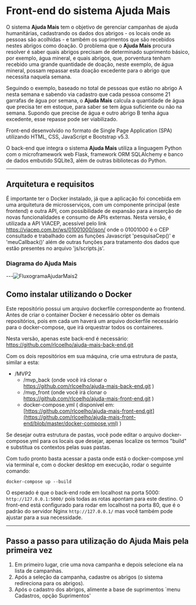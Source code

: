 # Front-end do sistema Ajuda Mais

O sistema **Ajuda Mais** tem o objetivo de gerenciar campanhas de ajuda humanitárias, cadastrando os dados dos abrigos - os locais onde as pessoas são acolhidas - e também os suprimentos que são recebidos nestes abrigos como doação. O problema que o **Ajuda Mais** procura resolver é saber quais abrigos precisam de determinado suprimento básico, por exemplo, água mineral, e quais abrigos, que, porventura tenham recebido uma grande quantidade de doação, neste exemplo, de água mineral, possam repassar esta doação excedente para o abrigo que necessita naquela semana.

Seguindo o exemplo, baseado no total de pessoas que estão no abrigo A nesta semana e sabendo via cadastro que cada pessoa consome 21 garrafas de água por semana, o **Ajuda Mais** calcula a quantidade de água que precisa ter em estoque, para saber se tem água suficiente ou não na semana. Supondo que precise de água e outro abrigo B tenha água excedente, esse repasse pode ser viabilizado.

Front-end desenvolvido no formato de Single Page Application (SPA) utilizando HTML, CSS, JavaScript e Bootstrap v5.3. 

O back-end que integra o sistema **Ajuda Mais** utiliza a linguagem Python com o microframework web Flask, framework ORM SQLAlchemy e banco de dados embutido SQLite3, além de outras bibliotecas do Python.

---
## Arquitetura e requisitos

É importante ter o Docker instalado, já que a aplicação foi concebida em uma arquitetura de microsserviços, com um componente principal (este frontend) e outra API, com possibilidade de expansão para a inserção de novas funcionalidades e consumo de APIs externas. Nesta versão, é utilizada a API VIACEP, acessível pelo link https://viacep.com.br/ws/01001000/json/ onde o 01001000 é o CEP consultado e trabalhado com as funções Javascript 'pesquisaCep()' e 'meuCallback()' além de outras funções para tratamento dos dados que estão presentes no arquivo 'js/scripts.js'.

### Diagrama do Ajuda Mais

---![FluxogramaAjudarMais2](https://github.com/user-attachments/assets/34222858-d2ec-4eea-9039-6f858c609528)

## Como instalar utilizando o Docker

Este repositório possui um arquivo dockerfile correspondente ao frontend. Antes de criar o container Docker é necessário obter os demais repositórios, pois em cada um haverá um arquivo dockerfile necessário para o docker-compose, que irá orquestrar todos os containeres.

Nesta versão, apenas este back-end é necessário: https://github.com/rlcoelho/ajuda-mais-back-end.git 

Com os dois repositórios em sua máquina, crie uma estrutura de pasta, similar a esta:

- /MVP2
  - /mvp_back (onde você irá clonar o https://github.com/rlcoelho/ajuda-mais-back-end.git ) 
  - /mvp_front (onde você irá clonar o https://github.com/rlcoelho/ajuda-mais-front-end.git ) 
  - docker-compose.yml ( disponível em: [https://github.com/rlcoelho/ajuda-mais-front-end.git](https://github.com/rlcoelho/ajuda-mais-front-end/blob/master/docker-compose.yml) )

Se desejar outra estrutura de pastas, você pode editar o arquivo docker-compose.yml para os locais que desejar, apenas localize os termos "build" e substitua os contextos pelas suas pastas.

Com tudo pronto basta acessar a pasta onde está o docker-compose.yml via terminal e, com o docker desktop em execução, rodar o seguinte comando:

`docker-compose up --build`

O esperado é que o back-end rode em localhost na porta 5000: `http://127.0.0.1:5000/` pois todas as rotas apontam para este destino. O front-end está configurado para rodar em localhost na porta 80, que é o padrão do servidor Nginx `http://127.0.0.1/` mas você também pode ajustar para a sua necessidade.

---
## Passo a passo para utilização do Ajuda Mais pela primeira vez

1. Em primeiro lugar, crie uma nova campanha e depois selecione ela na lista de campanhas.
2. Após a seleção da campanha, cadastre os abrigos (o sistema redireciona para os abrigos).
3. Após o cadastro dos abrigos, alimente a base de suprimentos `menu Cadastros, opção Suprimentos' 


